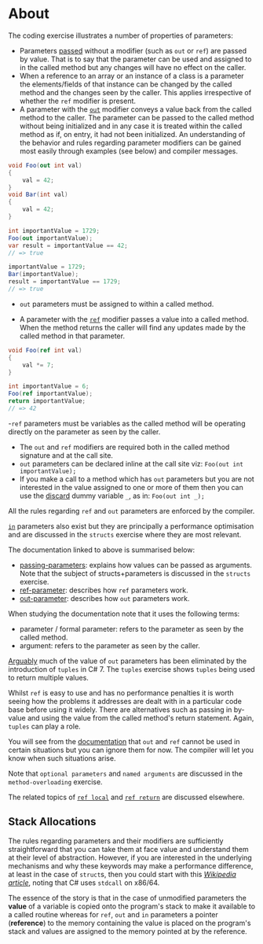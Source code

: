 # About

The coding exercise illustrates a number of properties of parameters:

- Parameters [passed][passing-parameters] without a modifier (such as `out` or `ref`) are passed by value. That is to say that the parameter can be used and assigned to in the called method but any changes will have no effect on the caller.
- When a reference to an array or an instance of a class is a parameter the elements/fields of that instance can be changed by the called method and the changes seen by the caller. This applies irrespective of whether the `ref` modifier is present.
- A parameter with the [`out`][out-parameter] modifier conveys a value back from the called method to the caller. The parameter can be passed to the called method without being initialized and in any case it is treated within the called method as if, on entry, it had not been initialized. An understanding of the behavior and rules regarding parameter modifiers can be gained most easily through examples (see below) and compiler messages.

```csharp
void Foo(out int val)
{
    val = 42;
}
void Bar(int val)
{
    val = 42;
}

int importantValue = 1729;
Foo(out importantValue);
var result = importantValue == 42;
// => true

importantValue = 1729;
Bar(importantValue);
result = importantValue == 1729;
// => true
```

- `out` parameters must be assigned to within a called method.

- A parameter with the [`ref`][ref-parameter] modifier passes a value into a called method. When the method returns the caller will find any updates made by the called method in that parameter.

```csharp
void Foo(ref int val)
{
    val *= 7;
}

int importantValue = 6;
Foo(ref importantValue);
return importantValue;
// => 42
```

-`ref` parameters must be variables as the called method will be operating directly on the parameter as seen by the caller.

- The `out` and `ref` modifiers are required both in the called method signature and at the call site.
- `out` parameters can be declared inline at the call site viz: `Foo(out int importantValue);`
- If you make a call to a method which has `out` parameters but you are not interested in the value assigned to one or more of them then you can use the [discard][discard] dummy variable `_`, as in: `Foo(out int _);`

All the rules regarding `ref` and `out` parameters are enforced by the compiler.

[`in`][in-parameter] parameters also exist but they are principally a performance optimisation and are discussed in the `structs` exercise where they are most relevant.

The documentation linked to above is summarised below:

- [passing-parameters][passing-parameters]: explains how values can be passed as arguments. Note that the subject of structs+parameters is discussed in the `structs` exercise.
- [ref-parameter][ref-parameter]: describes how `ref` parameters work.
- [out-parameter][out-parameter]: describes how `out` parameters work.

When studying the documentation note that it uses the following terms:

- parameter / formal parameter: refers to the parameter as seen by the called method.
- argument: refers to the parameter as seen by the caller.

[Arguably][so-tuples-vs-out] much of the value of `out` parameters has been eliminated by the introduction of `tuples` in C# 7. The `tuples` exercise shows `tuples` being used to return multiple values.

Whilst `ref` is easy to use and has no performance penalties it is worth seeing how the problems it addresses are dealt with in a particular code base before using it widely. There are alternatives such as passing in by-value and using the value from the called method's return statement. Again, `tuples` can play a role.

You will see from the [documentation][ref-parameter] that `out` and `ref` cannot be used in certain situations but you can ignore them for now. The compiler will let you know when such situations arise.

Note that `optional parameters` and `named arguments` are discussed in the `method-overloading` exercise.

The related topics of [`ref local`][ref-local] and [`ref return`][ref-return] are discussed elsewhere.

## Stack Allocations

The rules regarding parameters and their modifiers are sufficiently straightforward that you can take them at face value and understand them at their level of abstraction. However, if you are interested in the underlying mechanisms and why these keywords may make a performance difference, at least in the case of `struct`s, then you could start with this [_Wikipedia article_][calling-conventions], noting that C# uses `stdcall` on x86/64.

The essence of the story is that in the case of unmodified parameters the **value** of a variable is copied onto the program's stack to make it available to a called routine whereas for `ref`, `out` and `in` parameters a pointer (**reference**) to the memory containing the value is placed on the program's stack and values are assigned to the memory pointed at by the reference.

[passing-parameters]: https://docs.microsoft.com/en-us/dotnet/csharp/programming-guide/classes-and-structs/passing-parameters
[ref-parameter]: https://docs.microsoft.com/en-us/dotnet/csharp/language-reference/keywords/ref#passing-an-argument-by-reference
[in-parameter]: https://docs.microsoft.com/en-us/dotnet/csharp/language-reference/keywords/in-parameter-modifier
[out-parameter]: https://docs.microsoft.com/en-us/dotnet/csharp/language-reference/keywords/out-parameter-modifier
[discard]: https://docs.microsoft.com/en-us/dotnet/csharp/discards
[calling-conventions]: https://en.wikipedia.org/wiki/X86_calling_conventions
[so-java-parameters]: https://stackoverflow.com/questions/40480/is-java-pass-by-reference-or-pass-by-value
[ref-local]: https://docs.microsoft.com/en-us/dotnet/csharp/language-reference/keywords/ref#ref-locals
[ref-return]: https://docs.microsoft.com/en-us/dotnet/csharp/language-reference/keywords/ref#reference-return-values
[so-tuples-vs-out]: https://stackoverflow.com/questions/6381918/returning-two-values-tuple-vs-out-vs-struct
